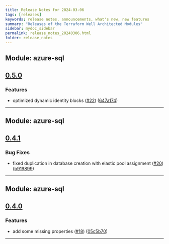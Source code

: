 ```yaml
---
title: Release Notes for 2024-03-06
tags: [releases]
keywords: release notes, announcements, what's new, new features
summary: "Releases of the Terraform Well Architected Modules"
sidebar: mydoc_sidebar
permalink: release_notes_20240306.html
folder: release_notes
---
```


## Module: azure-sql
## [0.5.0](https://github.com/CloudNationHQ/terraform-azure-sql/releases/tag/v0.5.0)


### Features

* optimized dynamic identity blocks ([#22](https://github.com/CloudNationHQ/terraform-azure-sql/issues/22)) ([647a174](https://github.com/CloudNationHQ/terraform-azure-sql/commit/647a174b2f4d183f137389a64fbde681cc9ac1d3))

---

## Module: azure-sql
## [0.4.1](https://github.com/CloudNationHQ/terraform-azure-sql/releases/tag/v0.4.1)


### Bug Fixes

* fixed duplication in database creation with elastic pool assignment ([#20](https://github.com/CloudNationHQ/terraform-azure-sql/issues/20)) ([b919899](https://github.com/CloudNationHQ/terraform-azure-sql/commit/b9198992cc4f315a709cb4f8d572f7463b9bf521))

---

## Module: azure-sql
## [0.4.0](https://github.com/CloudNationHQ/terraform-azure-sql/releases/tag/v0.4.0)


### Features

* add some missing properties ([#18](https://github.com/CloudNationHQ/terraform-azure-sql/issues/18)) ([05c5b70](https://github.com/CloudNationHQ/terraform-azure-sql/commit/05c5b708c7e76a3c48f5d7a2a72752b007b35830))

---

